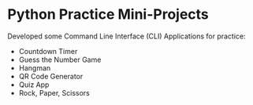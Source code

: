 # Python Practice Mini-Projects

Developed some Command Line Interface (CLI) Applications for practice:
-  Countdown Timer
-  Guess the Number Game
-  Hangman
-  QR Code Generator
-  Quiz App
-  Rock, Paper, Scissors
